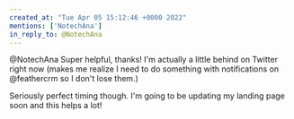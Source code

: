 ```yaml
---
created_at: "Tue Apr 05 15:12:46 +0000 2022"
mentions: ['NotechAna']
in_reply_to: @NotechAna
---
```


@NotechAna Super helpful, thanks! I'm actually a little behind on Twitter right now (makes me realize I need to do something with notifications on @feathercrm so I don't lose them.)

Seriously perfect timing though. I'm going to be updating my landing page soon and this helps a lot!